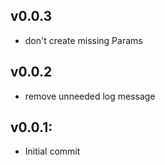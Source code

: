 ## v0.0.3
* don't create missing Params 

## v0.0.2

* remove unneeded log message

## v0.0.1:

* Initial commit
